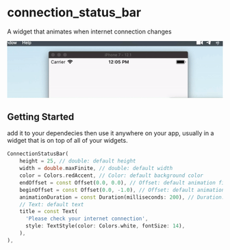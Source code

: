 # connection_status_bar

A widget that animates when internet connection changes

![](demo.gif)

## Getting Started

add it to your dependecies then use it anywhere on your app, usually in a widget that is on top of all of your widgets.

```dart
ConnectionStatusBar(
    height = 25, // double: default height
    width = double.maxFinite, // double: default width
    color = Colors.redAccent, // Color: default background color
    endOffset = const Offset(0.0, 0.0), // Offset: default animation finish point offset
    beginOffset = const Offset(0.0, -1.0), // Offset: default animation start point offset
    animationDuration = const Duration(milliseconds: 200), // Duration: default animation duration
    // Text: default text
    title = const Text(
      'Please check your internet connection',
      style: TextStyle(color: Colors.white, fontSize: 14),
    ),
),
```
